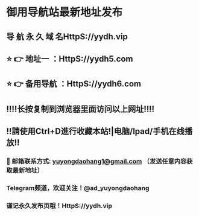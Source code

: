 # 御用导航站最新地址发布 
## 导 航 永 久 域 名HttpS://yydh.vip
## ⭐️ 👉 地址一 ：HttpS://yydh5.com
## ⭐️ 👉 备用导航 ：HttpS://yydh6.com
## ‼️‼️长按复制到浏览器里面访问以上网址‼️‼️
## ‼️請使用Ctrl+D進行收藏本站!|电脑/Ipad/手机在线播放‼️
### 📧 邮箱联系方式: yuyongdaohang1@gmail.com （发送任意内容获取最新地址）
### Telegram频道，欢迎关注！@ad_yuyongdaohang
### 谨记永久发布页哦！HttpS://yydh.vip
